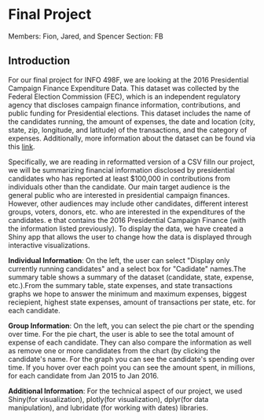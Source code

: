 
# **Final Project**
Members: Fion, Jared, and Spencer
Section: FB

## **Introduction** 

For our final project for INFO 498F, we are looking at the 2016 Presidential Campaign Finance Expenditure Data. This dataset was collected by the Federal Election Commission (FEC), which is an independent regulatory agency that discloses campaign finance information, contributions, and public funding for Presidential elections. This dataset includes the name of the candidates running, the amount of expenses, the date and location (city, state, zip, longitude, and latitude) of the transactions, and the category of expenses. Additionally, more information about the dataset can be found via this [link](http://www.fec.gov/disclosurep/pnational.do).


Specifically, we are reading in reformatted version of a CSV filIn our project, we will be summarizing financial information disclosed by presidential candidates who has reported at least $100,000 in contributions from individuals other than the candidate. Our main target audience is the general public who are interested in presidential campaign finances. However, other audiences may include other candidates, different interest groups, voters, donors, etc. who are interested in the expenditures of the candidates. e that contains the 2016 Presidential Campaign Finance (with the information listed previously). To display the data, we have created a Shiny app that allows the user to change how the data is displayed through interactive visualizations. 


**Individual Information**: On the left, the user can select "Display only currently running candidates" and a select box for "Cadidate" names.The summary table shows a summary of the dataset (candidate, state, expense, etc.).From the summary table, state expenses, and state transactions graphs we hope to answer the minimum and maximum expenses, biggest reciepient, highest state expenses, amount of transactions per state, etc. for each candidate. 
 

**Group Information**: On the left, you can select the pie chart or the spending over time. For the pie chart, the user is able to see the total amount of expense of each candidate. They can also compare the information as well as remove one or more candidates from the chart (by clicking the candidate's name. For the graph you can see the candidate's spending over time. If you hover over each point you can see the amount spent, in millions, for each candidate from Jan 2015 to Jan 2016. 


**Additional Information**: For the technical aspect of our project, we used Shiny(for visualization), plotly(for visualization), dplyr(for data manipulation), and lubridate (for working with dates) libraries.


